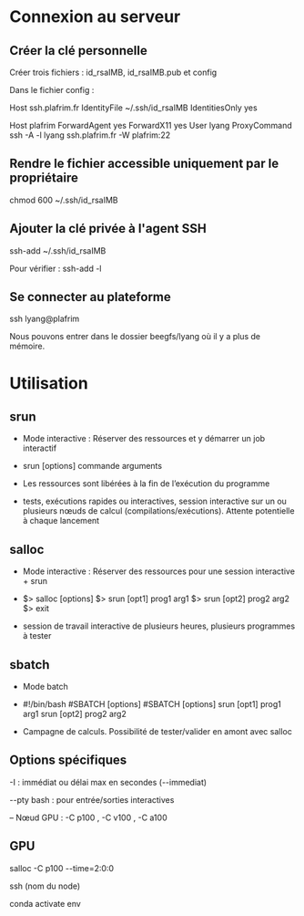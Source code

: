 # Connexion au serveur

## Créer la clé personnelle

Créer trois fichiers : id_rsaIMB, id_rsaIMB.pub et config

Dans le fichier config : 

Host ssh.plafrim.fr
	IdentityFile ~/.ssh/id_rsaIMB
	IdentitiesOnly yes

Host plafrim
     ForwardAgent yes
     ForwardX11 yes
     User lyang
     ProxyCommand ssh -A -l lyang ssh.plafrim.fr -W plafrim:22



## Rendre le fichier accessible uniquement par le propriétaire 

chmod 600 ~/.ssh/id_rsaIMB



## Ajouter la clé privée à l'agent SSH 

ssh-add ~/.ssh/id_rsaIMB

Pour vérifier : ssh-add -l



## Se connecter au plateforme

ssh lyang@plafrim

Nous pouvons entrer dans le dossier beegfs/lyang où il y a plus de mémoire.

# Utilisation

## srun

- Mode interactive : Réserver des ressources et y démarrer un job interactif

- srun [options] commande arguments

- Les ressources sont libérées à la fin de l’exécution du programme

- tests, exécutions rapides ou interactives,
  session interactive sur un ou plusieurs nœuds de calcul
  (compilations/exécutions). Attente potentielle à chaque lancement
  
  

## salloc

- Mode interactive : Réserver des ressources pour une session interactive + srun

- $> salloc [options]
  $> srun [opt1] prog1 arg1
  $> srun [opt2] prog2 arg2
  $> exit

- session de travail interactive de plusieurs heures, plusieurs programmes à
  tester



## sbatch

- Mode batch

- #!/bin/bash
  #SBATCH [options]
  #SBATCH [options]
  srun [opt1] prog1 arg1
  srun [opt2] prog2 arg2

- Campagne de calculs. Possibilité de tester/valider en amont avec salloc



## Options spécifiques

-I : immédiat ou délai max en secondes (--immediat)

--pty bash : pour entrée/sorties interactives

– Nœud GPU : -C p100 , -C v100 , -C a100



## GPU

salloc -C p100 --time=2:0:0 

ssh (nom du node)

conda activate env